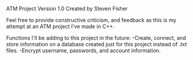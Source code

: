 ATM Project
Version 1.0
Created by Steven Fisher

Feel free to provide constructive criticism, and feedback as this is my attempt at an ATM project I've made in C++.

Functions I'll be adding to this project in the future:
-Create, connect, and store information on a database created just for this project instead of .txt files.
-Encrypt username, passwords, and account information.